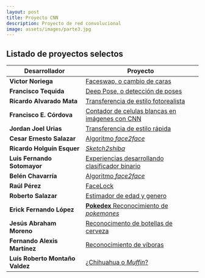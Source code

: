 ```yaml
---
layout: post
title: Proyecto CNN
description: Proyecto de red convolucional
image: assets/images/parte3.jpg
---
```


## Listado de proyectos selectos 

| Desarrollador                 | Proyecto |
| -------------                 | -------- |
| **Victor Noriega** | [Faceswap, o cambio de caras](https://victornoriega.github.io/deepfakes/) |
| **Francisco Tequida** | [Deep Pose, o detección de poses](https://francisco-tequida.github.io/proyecto-cnn/)
| **Ricardo Alvarado Mata** | [Transferencia de estilo fotorealista](https://ricardoamata.github.io/Photorealistic-style-transfer/)
| **Francisco E. Córdova** | [Contador de celulas blancas en imágenes con CNN](https://franko1307.github.io/2018/11/05/Clasificador-redes-neuronales.html) |
| **Jordan Joel Urias**  | [Transferencia de estilo rápida](https://jjups96.github.io/fast-style-transfer/) |                                                               
| **Cesar Ernesto Salazar**         | [Algoritmo *face2face*](https://cesern.github.io//face2face-demo/) |                                                                                
| **Ricardo Holguín Esquer**        | [*Sketch2shiba*](https://ricardohe97.github.io/post/sketch2shiba/) |
| **Luis Fernando Sotomayor**       | [Experiencias desarrollando clasificador binario](https://sanlf.github.io/2018/11/08/clasificador-binario.html)|
|**Belén Chavarría**                | [Algoritmo *face2face*](https://github.com/chasil7/face2faceProyecto) |
|**Raúl Pérez** | [FaceLock](https://raulperod.github.io/FaceLock/)|
|**Roberto Salazar** | [Estimador de edad y genero](https://rn-blog.herokuapp.com/age-gender) |
| **Erick Fernando López** | [**Pokedex** Reconocimiento de *pokemones*](https://ErickLF.github.io/Pokedex-R-CNN) |
| **Jesús Abraham Moreno** | [Reconocimento de botellas de cerveza](https://abmorenoc.github.io/Deteccion-de-objetos-en-imagenes/)  |
| **Fernando Alexis Martínez** | [Reconocimiento de víboras](https://alexis96.github.io/proyecto-CNN/) |
| **Luís Roberto Montaño Valdez** | [¿Chihuahua o *Muffin*?](https://nanmon.github.io/redes-neuronales/cnn) |


